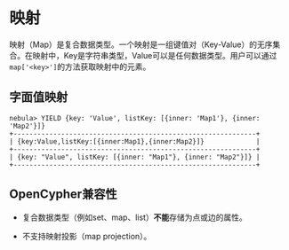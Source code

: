 # 映射

映射（Map）是复合数据类型。一个映射是一组键值对（Key-Value）的无序集合。在映射中，Key是字符串类型，Value可以是任何数据类型。用户可以通过`map['<key>']`的方法获取映射中的元素。

## 字面值映射

```ngql
nebula> YIELD {key: 'Value', listKey: [{inner: 'Map1'}, {inner: 'Map2'}]}
+-------------------------------------------------------------+
| {key:Value,listKey:[{inner:Map1},{inner:Map2}]}             |
+-------------------------------------------------------------+
| {key: "Value", listKey: [{inner: "Map1"}, {inner: "Map2"}]} |
+-------------------------------------------------------------+
```

## OpenCypher兼容性

- 复合数据类型（例如set、map、list）**不能**存储为点或边的属性。

- 不支持映射投影（map projection）。
